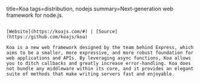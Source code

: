 title=Koa
tags=distribution, nodejs
summary=Next-generation web framework for node.js.
~~~~~~

[Website](https://koajs.com/#) | [Source](https://github.com/koajs/koa)

Koa is a new web framework designed by the team behind Express, which aims to be a smaller, more expressive, and more robust foundation for web applications and APIs. By leveraging async functions, Koa allows you to ditch callbacks and greatly increase error-handling. Koa does not bundle any middleware within its core, and it provides an elegant suite of methods that make writing servers fast and enjoyable.

